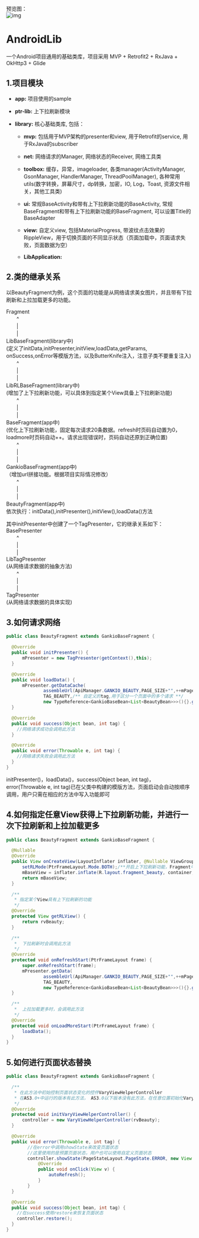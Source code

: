 预览图：  
![img](./preview.gif)

# AndroidLib
一个Android项目通用的基础类库，项目采用 MVP + Retrofit2 + RxJava + OkHttp3 + Glide  

## 1.项目模块  
- **app:** 项目使用的sample  

- **ptr-lib:** 上下拉刷新模块  

- **library:** 核心基础类库, 包括：  

  - **mvp:** 包括用于MVP架构的presenter和view, 用于Retrofit的service, 用于RxJava的subscriber

  - **net:** 网络请求的Manager, 网络状态的Receiver, 网络工具类  

  - **toolbox:** 缓存，异常，imageloader, 各类manager(ActivityManager, GsonManager, HandlerManager, ThreadPoolManager), 各种常用utils(数字转换，屏幕尺寸，dp转换，加密，IO, Log，Toast, 资源文件相关，其他工具类)

  - **ui:** 常规BaseActivity和带有上下拉刷新功能的BaseActivity, 常规BaseFragment和带有上下拉刷新功能的BaseFragment, 可以设置Title的BaseAdapter

  - **view:** 自定义view, 包括MaterialProgress, 带波纹点击效果的RippleView，用于切换页面的不同显示状态（页面加载中，页面请求失败，页面数据为空）

  - **LibApplication:**

## 2.类的继承关系  
以BeautyFragment为例，这个页面的功能是从网络请求美女图片，并且带有下拉刷新和上拉加载更多的功能。  

Fragment  
　　^  
　　|  
　　|  
LibBaseFragment(library中)  
(定义了initData,initPresenter,initView,loadData,getParams, onSuccess,onError等模版方法，以及ButterKnife注入，注意子类不要重复注入)  
　　^  
　　|  
　　|  
LibRLBaseFragment(library中)  
(增加了上下拉刷新功能，可以具体到指定某个View具备上下拉刷新功能)  
　　^  
　　|  
　　|  
BaseFragment(app中)  
(优化上下拉刷新功能，固定每次请求20条数据。refresh时页码自动置为0，loadmore时页码自动++。请求出现错误时，页码自动还原到正确位置)  
　　^  
　　|  
　　|  
GankioBaseFragment(app中)  
（增加url拼接功能。根据项目实际情况修改）  
　　^  
　　|  
　　|  
BeautyFragment(app中)  
依次执行：initData(),initPresenter(),initView(),loadData()方法  

其中initPresenter中创建了一个TagPresenter，它的继承关系如下：  
BasePresenter<V>  
　　^  
　　|  
　　|  
LibTagPresenter<V>  
(从网络请求数据的抽象方法)  
　　^  
　　|  
　　|  
TagPresenter  
(从网络请求数据的具体实现)

## 3.如何请求网络  
```java  
public class BeautyFragment extends GankioBaseFragment {

  @Override
  public void initPresenter() {
      mPresenter = new TagPresenter(getContext(),this);
  }

  @Override
  public void loadData() {
      mPresenter.getDataCache(
              assembleUrl(ApiManager.GANKIO_BEAUTY,PAGE_SIZE+"",++mPageNo+""),/** url **/
              TAG_BEAUTY,/** 自定义的tag,用于区分一个页面中的多个请求 **/
              new TypeReference<GankioBaseBean<List<BeautyBean>>>(){}.getType());/** 数据解析成GankioBaseBean<List<BeautyBean>>类型，并在success中得到此bean对象 **/
  }

  @Override
  public void success(Object bean, int tag) {
    //网络请求成功会调用此方法
  }

  @Override
  public void error(Throwable e, int tag) {
    //网络请求失败会调用此方法
  }
}                
```  
initPresenter()，loadData()，success(Object bean, int tag)，error(Throwable e, int tag)已在父类中构建的模版方法，页面启动会自动按顺序调用，用户只需在相应的方法中写入功能即可  

## 4.如何指定任意View获得上下拉刷新功能，并进行一次下拉刷新和上拉加载更多  
```java  
public class BeautyFragment extends GankioBaseFragment {

  @Nullable
  @Override
  public View onCreateView(LayoutInflater inflater, @Nullable ViewGroup container, @Nullable Bundle savedInstanceState) {
      setRLMode(PtrFrameLayout.Mode.BOTH);/**开启上下拉刷新功能，Fragment中在onCreateView中调用此方法；Activity中在setContentView之前调用此方法**/
      mBaseView = inflater.inflate(R.layout.fragment_beauty, container, false);
      return mBaseView;
  }

  /**
   * 指定某个View具有上下拉刷新的功能
   */
  @Override
  protected View getRLView() {
      return rvBeauty;
  }

  /**
   *  下拉刷新时会调用此方法
   */
  @Override
  protected void onRefreshStart(PtrFrameLayout frame) {
      super.onRefreshStart(frame);
      mPresenter.getData(
              assembleUrl(ApiManager.GANKIO_BEAUTY,PAGE_SIZE+"",++mPageNo+""),
              TAG_BEAUTY,
              new TypeReference<GankioBaseBean<List<BeautyBean>>>(){}.getType());
  }

  /**
   *  上拉加载更多时，会调用此方法
   */
  @Override
  protected void onLoadMoreStart(PtrFrameLayout frame) {
      loadData();
  }
}
```  


## 5.如何进行页面状态替换  
```java  
public class BeautyFragment extends GankioBaseFragment {

  /**
   * 在此方法中初始控制页面状态变化的控件VaryViewHelperController
   * 在AS3.0+中运行的版本有此方法， AS3.0以下版本没有此方法，在任意位置初始化VaryViewHelperController即可
   */
  @Override
  protected void initVaryViewHelperController() {
      controller = new VaryViewHelperController(rvBeauty);
  }

  @Override
  public void error(Throwable e, int tag) {
        //在error中调用showState来改变页面状态
        //这里使用的是预置页面状态，用户也可以使用自定义页面状态
        controller.showState(PageStateLayout.PageState.ERROR, new View.OnClickListener() {
            @Override
            public void onClick(View v) {
                autoRefresh();
            }
        }
  }

  @Override
  public void success(Object bean, int tag) {
    //在success使用restore来恢复页面状态
    controller.restore();
  }
}
```  
